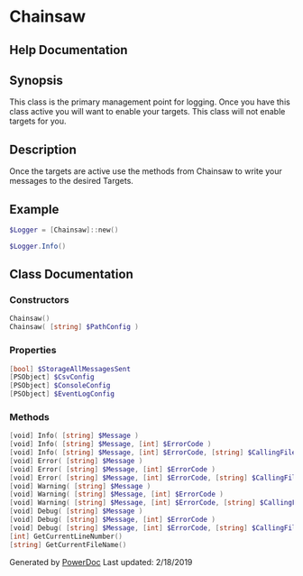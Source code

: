 # Chainsaw

## Help Documentation

## Synopsis

This class is the primary management point for logging.  Once you have this class active you will want to enable your targets.  This class will not enable targets for you.

## Description

Once the targets are active use the methods from Chainsaw to write your messages to the desired Targets.

## Example

```PowerShell
$Logger = [Chainsaw]::new()

$Logger.Info()

```

## Class Documentation

### Constructors

```PowerShell
Chainsaw()
Chainsaw( [string] $PathConfig )
```

### Properties

```PowerShell
[bool] $StorageAllMessagesSent
[PSObject] $CsvConfig
[PSObject] $ConsoleConfig
[PSObject] $EventLogConfig
```

### Methods

```PowerShell
[void] Info( [string] $Message )
[void] Info( [string] $Message, [int] $ErrorCode )
[void] Info( [string] $Message, [int] $ErrorCode, [string] $CallingFile, [int] $LineNumber)
[void] Error( [string] $Message )
[void] Error( [string] $Message, [int] $ErrorCode )
[void] Error( [string] $Message, [int] $ErrorCode, [string] $CallingFile, [int] $LineNumber)
[void] Warning( [string] $Message )
[void] Warning( [string] $Message, [int] $ErrorCode )
[void] Warning( [string] $Message, [int] $ErrorCode, [string] $CallingFile, [int] $LineNumber)
[void] Debug( [string] $Message )
[void] Debug( [string] $Message, [int] $ErrorCode )
[void] Debug( [string] $Message, [int] $ErrorCode, [string] $CallingFile, [int] $LineNumber)
[int] GetCurrentLineNumber()
[string] GetCurrentFileName()
```

Generated by [PowerDoc](https://github.com/luther38/PowerDoc)
Last updated: 2/18/2019
